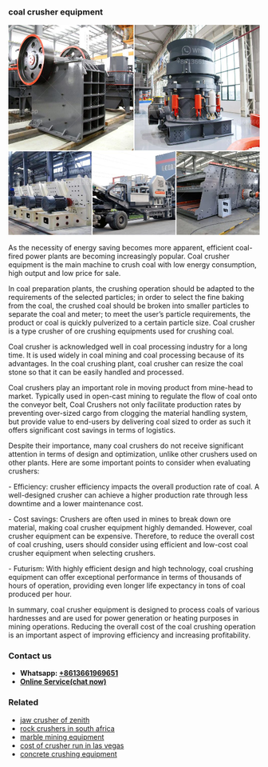 <h3>coal crusher equipment</h3><img src='1708497363.jpg' alt=''><p>As the necessity of energy saving becomes more apparent, efficient coal-fired power plants are becoming increasingly popular. Coal crusher equipment is the main machine to crush coal with low energy consumption, high output and low price for sale.</p><p>In coal preparation plants, the crushing operation should be adapted to the requirements of the selected particles; in order to select the fine baking from the coal, the crushed coal should be broken into smaller particles to separate the coal and meter; to meet the user’s particle requirements, the product or coal is quickly pulverized to a certain particle size. Coal crusher is a type crusher of ore crushing equipments used for crushing coal.</p><p>Coal crusher is acknowledged well in coal processing industry for a long time. It is used widely in coal mining and coal processing because of its advantages. In the coal crushing plant, coal crusher can resize the coal stone so that it can be easily handled and processed.</p><p>Coal crushers play an important role in moving product from mine-head to market. Typically used in open-cast mining to regulate the flow of coal onto the conveyor belt, Coal Crushers not only facilitate production rates by preventing over-sized cargo from clogging the material handling system, but provide value to end-users by delivering coal sized to order as such it offers significant cost savings in terms of logistics.</p><p>Despite their importance, many coal crushers do not receive significant attention in terms of design and optimization, unlike other crushers used on other plants. Here are some important points to consider when evaluating crushers:</p><p>- Efficiency: crusher efficiency impacts the overall production rate of coal. A well-designed crusher can achieve a higher production rate through less downtime and a lower maintenance cost.</p><p>- Cost savings: Crushers are often used in mines to break down ore material, making coal crusher equipment highly demanded. However, coal crusher equipment can be expensive. Therefore, to reduce the overall cost of coal crushing, users should consider using efficient and low-cost coal crusher equipment when selecting crushers.</p><p>- Futurism: With highly efficient design and high technology, coal crushing equipment can offer exceptional performance in terms of thousands of hours of operation, providing even longer life expectancy in tons of coal produced per hour.</p><p>In summary, coal crusher equipment is designed to process coals of various hardnesses and are used for power generation or heating purposes in mining operations. Reducing the overall cost of the coal crushing operation is an important aspect of improving efficiency and increasing profitability.</p><h3>Contact us</h3><ul><li><strong>Whatsapp:&nbsp;<a href="https://wa.me/8613661969651">+8613661969651</a></strong></li><li><a href="https://swt.shibang-china.com/?git&amp;zhl&amp;coal crusher equipment"><strong>Online Service(chat now)</strong></a></li></ul><h3>Related</h3><ul><li><a href='jaw crusher of zenith.md'>jaw crusher of zenith</a></li><li><a href='rock crushers in south africa.md'>rock crushers in south africa</a></li><li><a href='marble mining equipment.md'>marble mining equipment</a></li><li><a href='cost of crusher run in las vegas.md'>cost of crusher run in las vegas</a></li><li><a href='concrete crushing equipment.md'>concrete crushing equipment</a></li></ul>